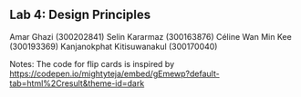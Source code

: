 ## Lab 4: Design Principles

Amar Ghazi (300202841)
Selin Kararmaz (300163876)
Céline Wan Min Kee (300193369)
Kanjanokphat Kitisuwanakul (300170040)


Notes:
The code for flip cards is inspired by https://codepen.io/mightyteja/embed/gEmewp?default-tab=html%2Cresult&theme-id=dark